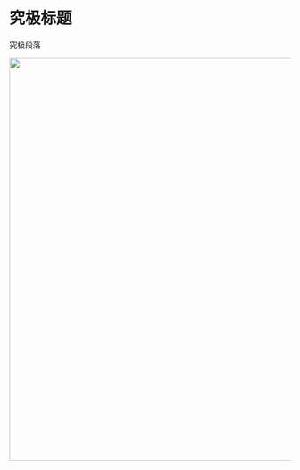 ﻿
<html>
<head>

<title> The First Page</title>
</head>
<body>
<h1>究极标题</h1>
 <p>究极段落</p>
<p> <img src="/Pictures/one.png" width="1280" height="720"/></p>
</body>
</html>
